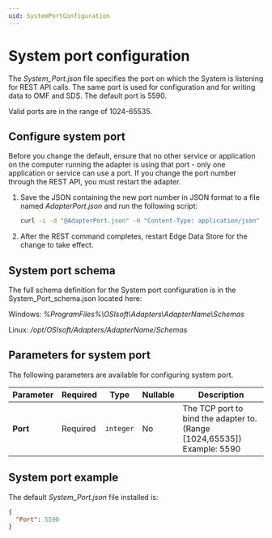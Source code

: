 ```yaml
---
uid: SystemPortConfiguration
---
```


# System port configuration

The _System_Port.json_ file specifies the port on which the System is listening for REST API calls. The same port is used for configuration and for writing data to OMF and SDS. The default port is 5590. 

Valid ports are in the range of 1024-65535. 

## Configure system port

Before you change the default, ensure that no other service or application on the computer running the adapter is using that port - only one application or service can use a port. If you change the port number through the REST API, you must restart the adapter.

1. Save the JSON containing the new port number in JSON format to a file named _AdapterPort.json_ and run the following script:

    ```bash
    curl -i -d "@AdapterPort.json" -H "Content-Type: application/json" -X PUT http://localhost:5590/api/v1/configuration/system/port
    ```

2. After the REST command completes, restart Edge Data Store for the change to take effect.

## System port schema

The full schema definition for the System port configuration is in the System_Port_schema.json located here:

Windows: *%ProgramFiles%\OSIsoft\Adapters\AdapterName\Schemas*

Linux: */opt/OSIsoft/Adapters/AdapterName/Schemas*


## Parameters for system port

The following parameters are available for configuring system port.

| Parameter      | Required    | Type   | Nullable | Description                      |
| ------------- | --------- | -------- | -------- | ------------------------------- |
| **Port** | Required | `integer` | No       | The TCP port to bind the adapter to. (Range [1024,65535]) Example: 5590 | 


## System port example

The default _System_Port.json_ file installed is:

```json
{
  "Port": 5590
}
```
